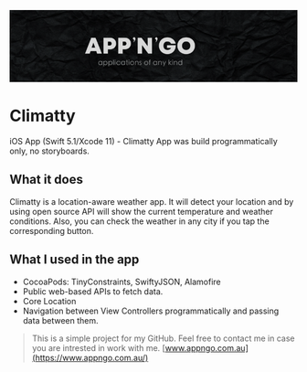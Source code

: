 ![App'N'Go Banner](Documentation/AppNGoBanner.png)

# Climatty

iOS App (Swift 5.1/Xcode 11) - Climatty App was build programmatically only, no storyboards. 

## What it does

Climatty is a location-aware weather app. It will detect your location and by using open source API will show the current temperature and weather conditions. Also, you can check the weather in any city if you tap the corresponding button.

## What I used in the app

* CocoaPods: TinyConstraints, SwiftyJSON, Alamofire
* Public web-based APIs to fetch data.
* Core Location 
* Navigation between View Controllers programmatically and passing data between them.


>This is a simple project for my GitHub. 
Feel free to contact me in case you are intrested in work with me. [www.appngo.com.au](https://www.appngo.com.au/)

